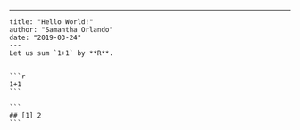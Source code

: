 ---
    title: "Hello World!"
    author: "Samantha Orlando"
    date: "2019-03-24"
    ---
    Let us sum `1+1` by **R**.

    
    ```r
    1+1
    ```
    
    ```
    ## [1] 2
    ```
